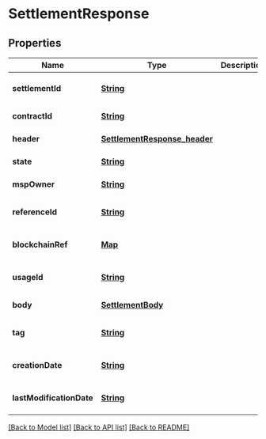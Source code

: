 # SettlementResponse
## Properties

Name | Type | Description | Notes
------------ | ------------- | ------------- | -------------
**settlementId** | [**String**](string.md) |  | [optional] [default to null]
**contractId** | [**String**](string.md) |  | [default to null]
**header** | [**SettlementResponse_header**](SettlementResponse_header.md) |  | [default to null]
**state** | [**String**](string.md) |  | [default to null]
**mspOwner** | [**String**](string.md) |  | [default to null]
**referenceId** | [**String**](string.md) |  | [optional] [default to null]
**blockchainRef** | [**Map**](object.md) |  | [optional] [default to null]
**usageId** | [**String**](string.md) |  | [optional] [default to null]
**body** | [**SettlementBody**](SettlementBody.md) |  | [default to null]
**tag** | [**String**](string.md) |  | [optional] [default to null]
**creationDate** | [**String**](string.md) |  | [optional] [default to null]
**lastModificationDate** | [**String**](string.md) |  | [optional] [default to null]

[[Back to Model list]](../README.md#documentation-for-models) [[Back to API list]](../README.md#documentation-for-api-endpoints) [[Back to README]](../README.md)

